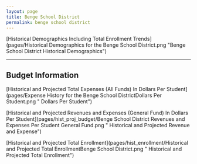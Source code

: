 ```yaml
---
layout: page
title: Benge School District
permalink: benge school district
---
```



[Historical Demographics Including Total Enrollment Trends](pages/Historical Demographics for the Benge School District.png "Benge School District Historical Demographics")

___

## Budget Information

[Historical and Projected Total Expenses (All Funds) In Dollars Per Student](pages/Expense History for the Benge School DistrictDollars Per Student.png " Dollars Per Student")

[Historical and Projected Revenues and Expenses (General Fund) In Dollars Per Student](pages/hist_proj_budget/Benge School District Revenues and Expenses Per Student General Fund.png " Historical and Projected Revenue and Expense")

[Historical and Projected Total Enrollment](pages/hist_enrollment/Historical and Projected Total EnrollmentBenge School District.png " Historical and Projected Total Enrollment")

